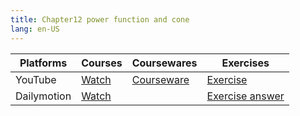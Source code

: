 ```yaml
---
title: Chapter12 power function and cone    
lang: en-US
---
```


| Platforms   | Courses                                                                                      | Coursewares                                                       | Exercises                                                                           |
|-------------|----------------------------------------------------------------------------------------------|-------------------------------------------------------------------|-------------------------------------------------------------------------------------|
| YouTube     | [Watch](https://www.youtube.com/watch?v=xswEYoH6ybA&list=PLm0MFkgiW1JgKq1kku2WxmrElFbDl7p_s) | [Courseware](../../public/math/Core%20courses/pdf/Courseware.pdf) | [Exercise](../../public/math/Core%20courses/pdf/35%20Exercises.pdf)                 |
| Dailymotion | [Watch](https://www.dailymotion.com/video/x9gx65i?playlist=x9h6d2)                           |                                                                   | [Exercise answer](../../public/math/Core%20courses/pdf/35%20Exercise%20answers.pdf) |

